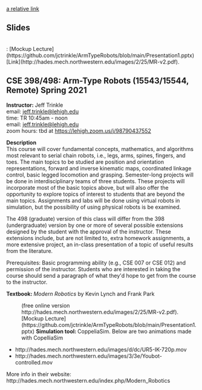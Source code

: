 [a relative link](other_file.md)

<h2>Slides</h2>
<br>
: [Mockup Lecture](https://github.com/jctrinkle/ArmTypeRobots/blob/main/Presentation1.pptx)
<br>
[Link](http://hades.mech.northwestern.edu/images/2/25/MR-v2.pdf).


<h2> CSE 398/498: Arm-Type Robots (15543/15544, Remote)  Spring 2021 </h2>

<b>Instructor: </b>  Jeff Trinkle <br>
email: jeff.trinkle@lehigh.edu <br>
time: TR 10:45am - noon <br>
email: jeff.trinkle@lehigh.edu <br>
zoom hours: tbd at https://lehigh.zoom.us/j/98790437552 <br>

<!--
comment delimiters
--> 

<b> Description </b> <br>
This course will cover fundamental concepts, mathematics, and algorithms most relevant to serial chain robots, i.e., legs, arms, spines, fingers, and toes.  The main topics to be studied are position and orientation representations, forward and inverse kinematic maps, coordinated linkage control, basic legged locomotion and grasping.  Semester-long projects will be done in interdisciplinary teams of three students.  These projects will incorporate most of the basic topics above, but will also offer the opportunity to explore topics of interest to students that are beyond the main topics.  Assignments and labs will be done using virtual robots in simulation, but the possibility of using physical robots is be examined.

The 498 (graduate) version of this class will differ from the 398 (undergraduate) version by one or more of several possible extensions designed by the student with the approval of the instructor.  These extensions include, but are not limited to, extra homework assignments, a more extensive project, an in-class presentation of a topic of useful results from the literature.

Prerequisites: Basic programming ability (e.g., CSE 007 or CSE 012) and permission of the instructor. Students who are interested in taking the course should send a paragraph of what they'd hope to get from the course to the instructor.

<b> Textbook: </b> <i>Modern Robotics</i> by Kevin Lynch and Frank Park
  <p style="margin-left: 40px">(free online version http://hades.mech.northwestern.edu/images/2/25/MR-v2.pdf).<br>
  [Mockup Lecture](https://github.com/jctrinkle/ArmTypeRobots/blob/main/Presentation1.pptx)
<b> Simulation tool: </b> CoppeliaSim.  Below are two animations made with CopelliaSim
<ul>
  <li> http://hades.mech.northwestern.edu/images/d/dc/UR5-IK-720p.mov </li>
  <li> http://hades.mech.northwestern.edu/images/3/3e/Youbot-controlled.mov </li>
</ul>
More info in their website: http://hades.mech.northwestern.edu/index.php/Modern_Robotics




